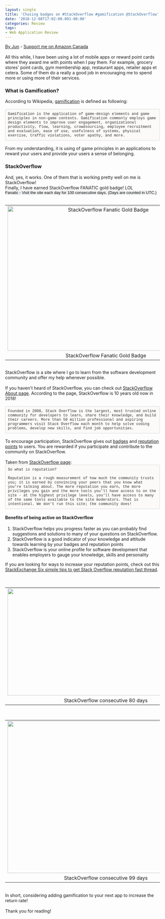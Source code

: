 ```yaml
---
layout: single
title: 'Chasing badges on #StackOverflow #gamification @StackOverflow'
date: '2018-12-08T17:02:00.001-08:00'
categories: Review
tags:
- Web Application Review
---
```


<a href="http://www.language-diary.com/p/jun711-language-diary.html" target="_blank">By Jun</a> - <a href="https://www.amazon.ca/?&amp;_encoding=UTF8&amp;tag=jun7110a-20&amp;linkCode=ur2&amp;linkId=60b74555f1611d644d27d8b13f8b9418&amp;camp=15121&amp;creative=330641" target="_blank">Support me on Amazon Canada</a><br /><br />All this while, I have been using a lot of mobile apps or reward point cards where they award me with points when I pay them. For example, grocery stores' point cards, gym membership app, restaurant apps, retailer apps et cetera. Some of them do a really a good job in encouraging me to spend more or using more of their services.<br /><h3>What is Gamification?</h3><div style="-en-clipboard: true;">According to Wikipedia, <a href="https://en.wikipedia.org/wiki/Gamification" target="_blank">gamification</a> is defined as following:</div><!--?xml version="1.0" encoding="UTF-8"?-->  <br /><div style="-en-codeblock: true; background-color: #fbfaf8; border-bottom-left-radius: 4px; border-bottom-right-radius: 4px; border-top-left-radius: 4px; border-top-right-radius: 4px; border: 1px solid rgba(0, 0, 0, 0.14902); box-sizing: border-box; color: #333333; font-family: Monaco, Menlo, Consolas, &quot;Courier New&quot;, monospace; font-size: 12px; padding: 8px;">Gamification is the application of game-design elements and game principles in non-game contexts. Gamification commonly employs game design elements to improve user engagement, organizational productivity, flow, learning, crowdsourcing, employee recruitment and evaluation, ease of use, usefulness of systems, physical exercise, traffic violations, voter apathy, and more.&nbsp;</div><br />From my understanding, it is using of game principles in an applications to reward your users and provide your users a sense of belonging.<br /><h3>StackOverflow</h3><div>And, yes, it works. One of them that is working pretty well on me is StackOverflow! <br />Finally, I have earned StackOverflow FANATIC gold badge! LOL<br /><span style="background-color: #eff0f1; color: #0c0d0e; font-family: &quot;arial&quot; , &quot;helvetica neue&quot; , &quot;helvetica&quot; , sans-serif; font-size: 13px;">Fanatic - Visit the site each day for 100 consecutive days. (Days are counted in UTC.)</span><br /><br /><table align="center" cellpadding="0" cellspacing="0" class="tr-caption-container" style="margin-left: auto; margin-right: auto; text-align: center;"><tbody><tr><td style="text-align: center;"><a href="https://2.bp.blogspot.com/-OLuBRx_FkS4/XAs-FPACxzI/AAAAAAAAJg4/zY6zuGK3kUMfJkD5ovwkPYzwr32s37ecwCLcBGAs/s1600/stackoverflow-fanatic-gold-badge.png" imageanchor="1" style="margin-left: auto; margin-right: auto;"><img alt="StackOverflow Fanatic Gold Badge" border="0" data-original-height="997" data-original-width="1354" height="470" src="https://2.bp.blogspot.com/-OLuBRx_FkS4/XAs-FPACxzI/AAAAAAAAJg4/zY6zuGK3kUMfJkD5ovwkPYzwr32s37ecwCLcBGAs/s640/stackoverflow-fanatic-gold-badge.png" title="StackOverflow Fanatic Gold Badge" width="640" /></a></td></tr><tr><td class="tr-caption" style="text-align: center;">StackOverflow Fanatic Gold Badge</td></tr></tbody></table><span style="background-color: #eff0f1; color: #0c0d0e; font-family: &quot;arial&quot; , &quot;helvetica neue&quot; , &quot;helvetica&quot; , sans-serif; font-size: 13px;"><br /></span> StackOverflow is a site where I go to learn from the software development community and offer my help whenever possible.<br /><br />If you haven't heard of StackOverflow, you can check out&nbsp;<a href="https://stackoverflow.com/company" target="_blank">StackOverflow About page</a>. According to the page, StackOverflow is 10 years old now in 2018!<br /><span style="background-color: #eff0f1; color: #0c0d0e; font-family: &quot;arial&quot; , &quot;helvetica neue&quot; , &quot;helvetica&quot; , sans-serif; font-size: 13px;"></span><br /><div style="background-color: #fbfaf8; border-radius: 4px; border: 1px solid rgba(0, 0, 0, 0.15); box-sizing: border-box; color: #333333; font-family: monaco, menlo, consolas, &quot;courier new&quot;, monospace; font-size: 12px; padding: 8px;">Founded in 2008, Stack Overflow is the largest, most trusted online community for developers to learn, share their knowledge, and build their careers. More than 50 million professional and aspiring programmers visit Stack Overflow each month to help solve coding problems, develop new skills, and find job opportunities.&nbsp;</div><br />To encourage participation, StackOverflow gives out&nbsp;<a href="https://stackoverflow.com/help/badges" target="_blank">badges</a>&nbsp;and&nbsp;<a href="https://stackoverflow.com/help/whats-reputation" target="_blank">reputation points</a>&nbsp;to users. You are rewarded if you participate and contribute to the community on StackOverflow.<br /><br />Taken from&nbsp;<a href="https://stackoverflow.com/help/whats-reputation" target="_blank">StackOverflow page</a>:<br /><div style="background-color: #fbfaf8; border-radius: 4px; border: 1px solid rgba(0, 0, 0, 0.15); box-sizing: border-box; color: #333333; font-family: monaco, menlo, consolas, &quot;courier new&quot;, monospace; font-size: 12px; padding: 8px;"><div>So what is reputation?</div><div><br /></div><div>Reputation is a rough measurement of how much the community trusts you; it is earned by convincing your peers that you know what you’re talking about. The more reputation you earn, the more privileges you gain and the more tools you'll have access to on the site - at the highest privilege levels, you'll have access to many of the same tools available to the site moderators. That is intentional. We don’t run this site; the community does!&nbsp;</div></div></div><h4>Benefits of being active on StackOverflow</h4><div><ol><li>StackOverflow helps you progress faster as you can probably find suggestions and solutions to many of your questions on StackOverflow.</li><li>StackOverflow is a good indicator of your knowledge and attitude towards learning by your badges and reputation points&nbsp;</li><li>StackOverflow&nbsp;is your online profile for software development that enables employers to gauge your knowledge, skills and personality</li></ol></div>If you are looking for ways to increase your reputation points, check out this <a href="https://meta.stackexchange.com/questions/17204/six-simple-tips-to-get-stack-overflow-reputation-fast/17250#17250" target="_blank">StackExchange&nbsp;Six simple tips to get Stack Overflow reputation fast thread</a>.<br /><br /><br /><table align="center" cellpadding="0" cellspacing="0" class="tr-caption-container" style="margin-left: auto; margin-right: auto; text-align: center;"><tbody><tr><td style="text-align: center;"><a href="https://3.bp.blogspot.com/-rx_DbpUMw7o/XAkCbUpyzVI/AAAAAAAAJgc/wmBHe-8WP7QKO9rkk11E7ggahBrORoR8ACLcBGAs/s1600/stackoverflow-80.png" imageanchor="1" style="margin-left: auto; margin-right: auto;"><img border="0" data-original-height="875" data-original-width="1600" height="348" src="https://3.bp.blogspot.com/-rx_DbpUMw7o/XAkCbUpyzVI/AAAAAAAAJgc/wmBHe-8WP7QKO9rkk11E7ggahBrORoR8ACLcBGAs/s640/stackoverflow-80.png" width="640" /></a></td></tr><tr><td class="tr-caption" style="text-align: center;">StackOverflow consecutive 80 days</td></tr></tbody></table><br /><table align="center" cellpadding="0" cellspacing="0" class="tr-caption-container" style="margin-left: auto; margin-right: auto; text-align: center;"><tbody><tr><td style="text-align: center;"><a href="https://2.bp.blogspot.com/-kSjVFufcLDc/XAkCcDqrr-I/AAAAAAAAJgg/KOnmxSbprEAUux0j5KgcTFfIdrJxqoLCgCLcBGAs/s1600/stackoverflow-99.png" imageanchor="1" style="margin-left: auto; margin-right: auto;"><img border="0" data-original-height="997" data-original-width="1291" height="494" src="https://2.bp.blogspot.com/-kSjVFufcLDc/XAkCcDqrr-I/AAAAAAAAJgg/KOnmxSbprEAUux0j5KgcTFfIdrJxqoLCgCLcBGAs/s640/stackoverflow-99.png" width="640" /></a></td></tr><tr><td class="tr-caption" style="text-align: center;">StackOverflow consecutive 99 days</td></tr></tbody></table><br />In short, considering adding gamification to your next app to increase the return rate!<br /><br />Thank you for reading!<br /><br />